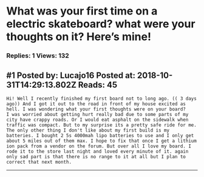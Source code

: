 # What was your first time on a electric skateboard? what were your thoughts on it? Here&rsquo;s mine!

### Replies: 1 Views: 132

## \#1 Posted by: Lucajo16 Posted at: 2018-10-31T14:29:13.802Z Reads: 45

```
Hi! Well I recently finished my first board not to long ago. (( 3 days ago)) And I got it out to the road in front of my house excited as hell. I was wondering what your first thoughts were on your board?
I was worried about getting hurt really bad due to some parts of my city have crappy roads. Or I would eat asphalt on the sidewalk when traffic was compact. But to my surprise its a pretty safe ride for me. The only other thing I don't like about my first build is my batteries. I bought 2 5s 4000mah lipo batteries to use and I only get about 5 miles out of them max. I hope to fix that once I get a lithium ion pack from a vendor on the forum. But over all I love my board. I rode it to the store last night and loved every minute of it. again only sad part is that there is no range to it at all but I plan to correct that next month.
```

---
